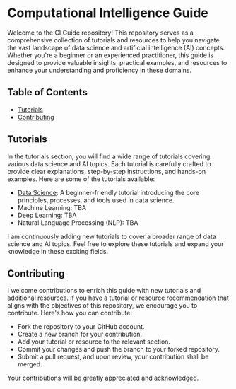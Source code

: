 # Computational Intelligence Guide
Welcome to the CI Guide repository! This repository serves as a comprehensive collection of tutorials and resources to help you navigate the vast landscape of data science and artificial intelligence (AI) concepts. Whether you're a beginner or an experienced practitioner, this guide is designed to provide valuable insights, practical examples, and resources to enhance your understanding and proficiency in these domains.

## Table of Contents
* [Tutorials](#tutorials)
* [Contributing](#contributing)

## Tutorials
In the tutorials section, you will find a wide range of tutorials covering various data science and AI topics. Each tutorial is carefully crafted to provide clear explanations, step-by-step instructions, and hands-on examples. Here are some of the tutorials available:

* [Data Science](https://github.com/saurabhanilpandey/guide/blob/main/datascience/datascience.md): A beginner-friendly tutorial introducing the core principles, processes, and tools used in data science.
* Machine Learning: TBA
* Deep Learning: TBA
* Natural Language Processing (NLP): TBA  


I am continuously adding new tutorials to cover a broader range of data science and AI topics. Feel free to explore these tutorials and expand your knowledge in these exciting fields.


## Contributing
I welcome contributions to enrich this guide with new tutorials and additional resources. If you have a tutorial or resource recommendation that aligns with the objectives of this repository, we encourage you to contribute. Here's how you can contribute:

* Fork the repository to your GitHub account.
* Create a new branch for your contribution.
* Add your tutorial or resource to the relevant section.
* Commit your changes and push the branch to your forked repository.
* Submit a pull request, and upon review, your contribution shall be merged.


Your contributions will be greatly appreciated and acknowledged.
